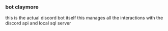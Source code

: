 ### bot claymore
this is the actual discord bot itself
this manages all the interactions with the discord api and local sql server
